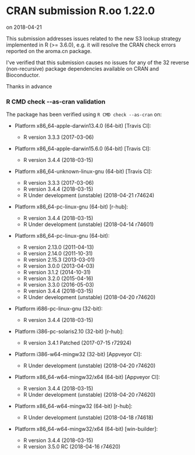 # CRAN submission R.oo 1.22.0

on 2018-04-21

This submission addresses issues related to the new S3 lookup strategy
implemented in R (>= 3.6.0), e.g. it will resolve the CRAN check errors
reported on the aroma.cn package.

I've verified that this submission causes no issues for any of the
32 reverse (non-recursive) package dependencies available on CRAN
and Bioconductor.

Thanks in advance


### R CMD check --as-cran validation

The package has been verified using `R CMD check --as-cran` on:

* Platform x86_64-apple-darwin13.4.0 (64-bit) [Travis CI]:
  - R version 3.3.3 (2017-03-06)

* Platform x86_64-apple-darwin15.6.0 (64-bit) [Travis CI]:
  - R version 3.4.4 (2018-03-15)

* Platform x86_64-unknown-linux-gnu (64-bit) [Travis CI]:
  - R version 3.3.3 (2017-03-06)
  - R version 3.4.4 (2018-03-15)
  - R Under development (unstable) (2018-04-21 r74624)

* Platform x86_64-pc-linux-gnu (64-bit) [r-hub]:
  - R version 3.4.4 (2018-03-15)
  - R Under development (unstable) (2018-04-14 r74601)

* Platform x86_64-pc-linux-gnu (64-bit):
  - R version 2.13.0 (2011-04-13)
  - R version 2.14.0 (2011-10-31)
  - R version 2.15.3 (2013-03-01)
  - R version 3.0.0 (2013-04-03)
  - R version 3.1.2 (2014-10-31)
  - R version 3.2.0 (2015-04-16)
  - R version 3.3.0 (2016-05-03)
  - R version 3.4.4 (2018-03-15)
  - R Under development (unstable) (2018-04-20 r74620)

* Platform i686-pc-linux-gnu (32-bit):
  - R version 3.4.4 (2018-03-15)

* Platform i386-pc-solaris2.10 (32-bit) [r-hub]:
  - R version 3.4.1 Patched (2017-07-15 r72924)

* Platform i386-w64-mingw32 (32-bit) [Appveyor CI]:
  - R Under development (unstable) (2018-04-20 r74620)

* Platform x86_64-w64-mingw32/x64 (64-bit) [Appveyor CI]:
  - R version 3.4.4 (2018-03-15)
  - R Under development (unstable) (2018-04-20 r74620)

* Platform x86_64-w64-mingw32 (64-bit) [r-hub]:
  - R Under development (unstable) (2018-04-18 r74618)

* Platform x86_64-w64-mingw32/x64 (64-bit) [win-builder]:
  - R version 3.4.4 (2018-03-15)
  - R version 3.5.0 RC (2018-04-16 r74620)
